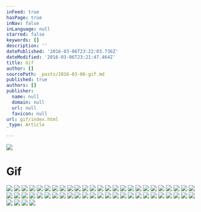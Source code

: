 ```yaml
---
inFeed: true
hasPage: true
inNav: false
inLanguage: null
starred: false
keywords: []
description: ''
datePublished: '2016-03-06T23:22:03.736Z'
dateModified: '2016-03-06T23:21:47.464Z'
title: Gif
author: []
sourcePath: _posts/2016-03-06-gif.md
published: true
authors: []
publisher:
  name: null
  domain: null
  url: null
  favicon: null
url: gif/index.html
_type: Article

---
```

![](https://the-grid-user-content.s3-us-west-2.amazonaws.com/bd43f625-3f7d-452d-8b69-c0509680acf3.gif)

# Gif
![](https://the-grid-user-content.s3-us-west-2.amazonaws.com/c4625bdb-1371-42a8-b997-266f23860712.png)
![](https://the-grid-user-content.s3-us-west-2.amazonaws.com/3a61b9fe-2605-443f-8fb1-ba116b475764.jpg)
![](https://the-grid-user-content.s3-us-west-2.amazonaws.com/af5374be-0b04-41b4-836e-4b4a5f003d04.jpg)
![](https://the-grid-user-content.s3-us-west-2.amazonaws.com/61d2986b-1015-48ff-9bb0-ecd3d7cf219b.jpg)
![](https://the-grid-user-content.s3-us-west-2.amazonaws.com/8c14973f-4e9e-4155-b92f-22416c6b2fbb.jpg)
![](https://the-grid-user-content.s3-us-west-2.amazonaws.com/35278c29-fdb6-485b-a59f-04701fe82ff4.jpg)
![](https://the-grid-user-content.s3-us-west-2.amazonaws.com/0e76f0df-fa09-47d1-a67c-55a9296045db.jpg)
![](https://the-grid-user-content.s3-us-west-2.amazonaws.com/203e7424-cd06-4b4e-8929-b35240731e90.jpg)
![](https://the-grid-user-content.s3-us-west-2.amazonaws.com/2f14bb96-3781-4f8c-8bf5-70a49f42b5cc.jpg)
![](https://the-grid-user-content.s3-us-west-2.amazonaws.com/56e1a3a6-4a0b-49b2-9f64-2b30c0073346.jpg)
![](https://the-grid-user-content.s3-us-west-2.amazonaws.com/47cff318-8b9c-434c-bd4e-c7e46100fa91.jpg)
![](https://the-grid-user-content.s3-us-west-2.amazonaws.com/22c92627-996a-4439-9a71-9af690dc6074.jpg)
![](https://the-grid-user-content.s3-us-west-2.amazonaws.com/278c070c-08cc-4202-9e5c-56ab26743a60.jpg)
![](https://the-grid-user-content.s3-us-west-2.amazonaws.com/935a2b3b-32bf-4a15-a739-28d257a2ca40.jpg)
![](https://the-grid-user-content.s3-us-west-2.amazonaws.com/c867fe9c-5c4f-44f3-9fca-39baa423df25.jpg)
![](https://the-grid-user-content.s3-us-west-2.amazonaws.com/f4e71e02-7994-4d39-8718-f730a70665b5.jpg)
![](https://the-grid-user-content.s3-us-west-2.amazonaws.com/f76c4dae-a027-4186-923a-e7b46f03246d.jpg)
![](https://the-grid-user-content.s3-us-west-2.amazonaws.com/df545fbb-8736-4d3c-9841-de2da19eb7e1.jpg)
![](https://the-grid-user-content.s3-us-west-2.amazonaws.com/daaea386-533a-4b37-855e-f79dd469cd1c.jpg)
![](https://the-grid-user-content.s3-us-west-2.amazonaws.com/fbfdb4f6-6258-4be9-8357-a7a23a9bc49d.jpg)
![](https://the-grid-user-content.s3-us-west-2.amazonaws.com/c970246e-5f49-41af-817c-cb0ee7bff361.jpg)
![](https://the-grid-user-content.s3-us-west-2.amazonaws.com/73d3098a-5687-4482-920c-52731d29ff68.jpg)
![](https://the-grid-user-content.s3-us-west-2.amazonaws.com/981360d5-6020-4693-9341-ca77a8ef50ee.jpg)
![](https://the-grid-user-content.s3-us-west-2.amazonaws.com/e1f7aa0f-ef9c-437b-b0b1-70a2d83db3ec.jpg)
![](https://the-grid-user-content.s3-us-west-2.amazonaws.com/f9391fe4-0842-4d0b-9aaa-34f19083ef5a.jpg)
![](https://the-grid-user-content.s3-us-west-2.amazonaws.com/cc403005-0be6-4b1d-a6ba-f679b2e3800f.jpg)
![](https://the-grid-user-content.s3-us-west-2.amazonaws.com/3cd75b26-8dde-42b8-aa3b-e5866cf9bf8c.jpg)
![](https://the-grid-user-content.s3-us-west-2.amazonaws.com/4f97148c-97f3-499f-958c-491f1bd9dc2d.jpg)
![](https://the-grid-user-content.s3-us-west-2.amazonaws.com/95d1a400-6796-4417-8e92-cbac45d69d09.jpg)
![](https://the-grid-user-content.s3-us-west-2.amazonaws.com/9d3c073a-ceee-47cf-a23c-3a5173aca955.jpg)
![](https://the-grid-user-content.s3-us-west-2.amazonaws.com/22bd8212-c7fd-40b0-bb3b-d88cc1671f0b.jpg)
![](https://the-grid-user-content.s3-us-west-2.amazonaws.com/0285e676-7c31-4999-8df0-44c0b8801fc4.jpg)
![](https://the-grid-user-content.s3-us-west-2.amazonaws.com/d75fffd0-10c1-4bdc-a79b-85d685b23da9.jpg)
![](https://the-grid-user-content.s3-us-west-2.amazonaws.com/9c7f1343-5a64-4283-98d0-798db9f4e0d5.jpg)
![](https://the-grid-user-content.s3-us-west-2.amazonaws.com/53442cb6-47bb-4a5d-bd35-66afbab41544.jpg)
![](https://the-grid-user-content.s3-us-west-2.amazonaws.com/b716cc64-6227-4164-a2f7-883aba509d86.jpg)
![](https://the-grid-user-content.s3-us-west-2.amazonaws.com/164996fe-55e5-4cad-a4e5-739bc2e83fb2.jpg)
![](https://the-grid-user-content.s3-us-west-2.amazonaws.com/ea892184-5aae-42fa-9dac-a25cf8ee8546.jpg)
![](https://the-grid-user-content.s3-us-west-2.amazonaws.com/b253c80c-7784-4ae7-8180-5e594bcad93c.jpg)
![](https://the-grid-user-content.s3-us-west-2.amazonaws.com/8601facc-9285-4ea9-9a0f-280678e707b5.jpg)
![](https://the-grid-user-content.s3-us-west-2.amazonaws.com/2694e5a8-90e3-4bb1-8cc8-4e5994131633.jpg)
![](https://the-grid-user-content.s3-us-west-2.amazonaws.com/510ab778-ac38-47d5-8022-7852d032a860.jpg)
![](https://the-grid-user-content.s3-us-west-2.amazonaws.com/cae7edd0-f197-466a-b238-99fbe0bfaf25.jpg)
![](https://the-grid-user-content.s3-us-west-2.amazonaws.com/e714a91e-69f3-4b13-bee5-85c8eb10e0c7.jpg)
![](https://the-grid-user-content.s3-us-west-2.amazonaws.com/2537dae4-e90b-4efd-94fd-e8d2d27f21e0.jpg)
![](https://the-grid-user-content.s3-us-west-2.amazonaws.com/d80cd685-e8ae-4d4b-b322-257d22e54d95.jpg)
![](https://the-grid-user-content.s3-us-west-2.amazonaws.com/9b985e1a-b82d-420d-8783-67f4297ea1db.jpg)
![](https://the-grid-user-content.s3-us-west-2.amazonaws.com/4aa4d16c-a0eb-46ec-a82e-313343fdbd25.jpg)
![](https://the-grid-user-content.s3-us-west-2.amazonaws.com/1899e793-f3e9-4898-b5f3-83e9251f0251.jpg)
![](https://the-grid-user-content.s3-us-west-2.amazonaws.com/6fb3e009-0c5f-4607-8f9f-edca67e161c8.jpg)
![](https://the-grid-user-content.s3-us-west-2.amazonaws.com/be93caf9-be02-4977-b446-77ad768cc8ff.jpg)
![](https://the-grid-user-content.s3-us-west-2.amazonaws.com/c6c68fbc-af16-4a4f-9ce2-30693723c4bb.jpg)
![](https://the-grid-user-content.s3-us-west-2.amazonaws.com/f5e7ef33-3000-4c25-9738-601e84b30aaa.jpg)
![](https://the-grid-user-content.s3-us-west-2.amazonaws.com/80b9f0f5-b503-4314-b6ec-f836b7d48b85.jpg)